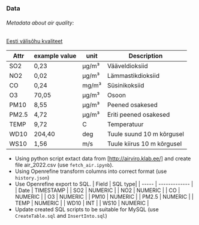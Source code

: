 ### Data

###### Metadata about air quality:

[Eesti välisõhu kvaliteet](http://airviro.klab.ee/)

| Attr  | example value | unit    | Description                 |
| ----- | ------------- | ------- | --------------------------- |
| SO2   | 0,23          | µg/m³ | Vääveldioksiid            |
| NO2   | 0,02          | µg/m³ | Lämmastikdioksiid          |
| CO    | 0,24          | mg/m³  | Süsinikoksiid              |
| O3    | 70,05         | µg/m³ | Osoon                       |
| PM10  | 8,55          | µg/m³ | Peened osakesed             |
| PM2.5 | 4,72          | µg/m³ | Eriti peened osakesed       |
| TEMP  | 9,72          | C       | Temperatuur                 |
| WD10  | 204,40        | deg     | Tuule suund 10 m kõrgusel  |
| WS10  | 1,56          | m/s     | Tuule kiirus 10 m kõrgusel |


* Using python script extact data from [http://airviro.klab.ee/] and create file air_2022.csv (use `fetch_air.ipynb`).
* Using Openrefine transform columns into correct format (use `history.json`)
* Use Openrefine export to SQL. 
| Field  | SQL type|
| ----- | ------------- | 
| Date  | TIMESTAMP     | 
| SO2   | NUMERIC       | 
| NO2   | NUMERIC       | 
| CO    | NUMERIC       | 
| O3    | NUMERIC       | 
| PM10  | NUMERIC       |
| PM2.5 | NUMERIC       | 
| TEMP  | NUMERIC       | 
| WD10  | INT           | 
| WS10  | NUMERIC       | 
* Update created SQL scripts to be suitable for MySQL (use `CreateTable.sql` and `InsertInto.sql`)